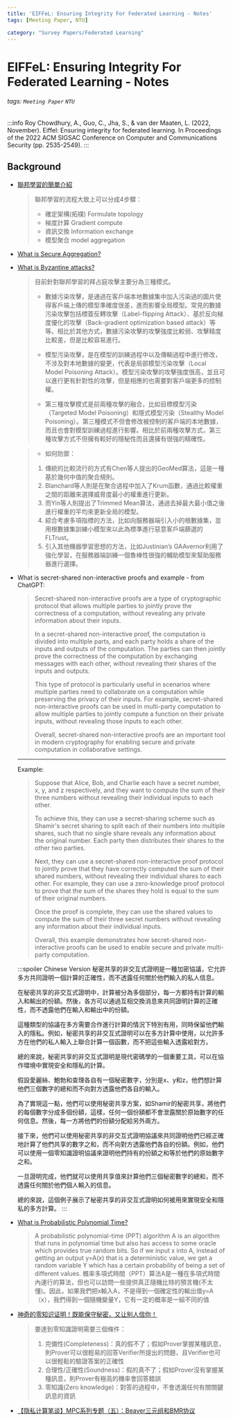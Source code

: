 ```yaml
---
title: 'EIFFeL: Ensuring Integrity For Federated Learning - Notes'
tags: [Meeting Paper, NTU]

category: "Survey Papers/Federated Learning"
---
```


# EIFFeL: Ensuring Integrity For Federated Learning - Notes
###### tags: `Meeting Paper` `NTU`
:::info
Roy Chowdhury, A., Guo, C., Jha, S., & van der Maaten, L. (2022, November). Eiffel: Ensuring integrity for federated learning. In Proceedings of the 2022 ACM SIGSAC Conference on Computer and Communications Security (pp. 2535-2549).
:::

## Background
* [聯邦學習的簡單介紹](https://medium.com/%E6%A9%9F%E5%99%A8%E5%AD%B8%E7%BF%92%E7%9F%A5%E8%AD%98%E6%AD%B7%E7%A8%8B/%E8%81%AF%E9%82%A6%E5%AD%B8%E7%BF%92%E7%9A%84%E7%B0%A1%E5%96%AE%E4%BB%8B%E7%B4%B9-776924277d13)
    > 聯邦學習的流程大致上可以分成4步驟：
    > * 確定架構(拓樸) Formulate topology
    > * 梯度計算 Gradient compute
    > * 資訊交換 Information exchange
    > * 模型聚合 model aggregation

* [What is Secure Aggregation?](https://zhuanlan.zhihu.com/p/83786131)

* [What is Byzantine attacks?](https://aisigsjtu.github.io/projects/fl-attack-defense/)
    > 目前針對聯邦學習的拜占庭攻擊主要分為三種模式。
    > * 數據污染攻擊，是通過在客戶端本地數據集中加入污染過的圖片使得客戶端上傳的模型準確度很差，進而影響全局模型。常見的數據污染攻擊包括標簽反轉攻擊（Label-flipping Attack）、基於反向梯度優化的攻擊（Back-gradient optimization based attack）等等。相比於其他方式，數據污染攻擊的攻擊強度比較弱、攻擊精度比較差，但是比較容易進行。
    > 
    > * 模型污染攻擊，是在模型的訓練過程中以及傳輸過程中進行修改，不涉及對本地數據的變更，代表是局部模型污染攻擊（Local Model Poisoning Attack）。模型污染攻擊的攻擊強度很高，並且可以進行更有針對性的攻擊，但是相應的也需要對客戶端更多的控制權。
    > 
    > * 第三種攻擊模式是前兩種攻擊的融合，比如目標模型污染（Targeted Model Poisoning）和隱式模型污染（Stealthy Model Poisoning）。第三種模式不但會修改被控制的客戶端的本地數據，而且也會對模型訓練過程進行影響。相比於前兩種攻擊方式，第三種攻擊方式不但擁有較好的隱秘性而且還擁有很強的精確性。


    > * 如何防禦：
    > 1. 傳統的比較流行的方式有Chen等人提出的GeoMed算法，這是一種基於幾何中值的聚合規則。
    > 2. Blanchard等人則是在聚合過程中加入了Krum函數，通過比較權重之間的距離來選擇威脅度最小的權重進行更新。
    > 3. 而Yin等人則提出了Trimmed Mean算法，通過去掉最大最小值之後進行權重的平均來更新全局的模型。
    > 4. 綜合考慮多項指標的方法，比如向服務器端引入小的根數據集，並用根數據集訓練小模型來以此為標準進行惡意客戶端篩選的FLTrust。
    > 5. 引入其他機器學習思想的方法，比如Justinian’s GAAvernor利用了強化學習，在服務器端訓練一個魯棒性很強的輔助模型來幫助服務器進行選擇。

* What is secret-shared non-interactive proofs and example - from ChatGPT:
    > Secret-shared non-interactive proofs are a type of cryptographic protocol that allows multiple parties to jointly prove the correctness of a computation, without revealing any private information about their inputs.
    >
    >In a secret-shared non-interactive proof, the computation is divided into multiple parts, and each party holds a share of the inputs and outputs of the computation. The parties can then jointly prove the correctness of the computation by exchanging messages with each other, without revealing their shares of the inputs and outputs.
    >
    >This type of protocol is particularly useful in scenarios where multiple parties need to collaborate on a computation while preserving the privacy of their inputs. For example, secret-shared non-interactive proofs can be used in multi-party computation to allow multiple parties to jointly compute a function on their private inputs, without revealing those inputs to each other.
    >
    >Overall, secret-shared non-interactive proofs are an important tool in modern cryptography for enabling secure and private computation in collaborative settings.

    ---
    Example:
    >Suppose that Alice, Bob, and Charlie each have a secret number, x, y, and z respectively, and they want to compute the sum of their three numbers without revealing their individual inputs to each other.
    >
    >To achieve this, they can use a secret-sharing scheme such as Shamir's secret sharing to split each of their numbers into multiple shares, such that no single share reveals any information about the original number. Each party then distributes their shares to the other two parties.
    >
    >Next, they can use a secret-shared non-interactive proof protocol to jointly prove that they have correctly computed the sum of their shared numbers, without revealing their individual shares to each other. For example, they can use a zero-knowledge proof protocol to prove that the sum of the shares they hold is equal to the sum of their original numbers.
    >
    >Once the proof is complete, they can use the shared values to compute the sum of their three secret numbers without revealing any information about their individual inputs.
    >
    >Overall, this example demonstrates how secret-shared non-interactive proofs can be used to enable secure and private multi-party computation.

    :::spoiler Chinese Version
    秘密共享的非交互式證明是一種加密協議，它允許多方共同證明一個計算的正確性，而不透露任何關於他們輸入的私人信息。

    在秘密共享的非交互式證明中，計算被分為多個部分，每一方都持有計算的輸入和輸出的份額。然後，各方可以通過互相交換消息來共同證明計算的正確性，而不透露他們在輸入和輸出中的份額。

    這種類型的協議在多方需要合作進行計算的情況下特別有用，同時保留他們輸入的隱私。例如，秘密共享的非交互式證明可以在多方計算中使用，以允許多方在他們的私人輸入上聯合計算一個函數，而不把這些輸入透露給對方。

    總的來說，秘密共享的非交互式證明是現代密碼學的一個重要工具，可以在協作環境中實現安全和隱私的計算。


    假設愛麗絲、鮑勃和查理各自有一個秘密數字，分別是x、y和z，他們想計算他們三個數字的總和而不向對方透露他們各自的輸入。

    為了實現這一點，他們可以使用秘密共享方案，如Shamir的秘密共享，將他們的每個數字分成多個份額，這樣，任何一個份額都不會泄露關於原始數字的任何信息。然後，每一方將他們的份額分配給另外兩方。

    接下來，他們可以使用秘密共享的非交互式證明協議來共同證明他們已經正確地計算了他們共享的數字之和，而不向對方透露他們各自的份額。例如，他們可以使用一個零知識證明協議來證明他們持有的份額之和等於他們的原始數字之和。

    一旦證明完成，他們就可以使用共享值來計算他們三個秘密數字的總和，而不透露任何關於他們個人輸入的信息。

    總的來說，這個例子展示了秘密共享的非交互式證明如何被用來實現安全和隱私的多方計算。
    :::
    
* [What is Probabilistic Polynomial Time?](https://blog.csdn.net/cw397265362/article/details/121385234)
    > A probabilistic polynomial-time (PPT) algorithm A is an algorithm that runs in polynomial time but also has access to some oracle which provides true random bits. So if we input x into A, instead of getting an output y=A(x) that is a deterministic value, we get a random variable Y which has a certain probability of being a set of different values.
    > 概率多項式時間（PPT）算法A是一種在多項式時間內運行的算法，但也可以訪問一些提供真正隨機比特的預言機(不太懂)。因此，如果我們把x輸入A，不是得到一個確定性的輸出值y=A（x），我們得到一個隨機變量Y，它有一定的概率是一組不同的值


* [神奇的零知识证明！既能保守秘密，又让别人信你！](https://youtu.be/FuKEpOhiVPg)
    > 要達到零知識證明需要三個條件：
    > 1. 完備性(Completeness)：真的假不了；假如Prover掌握某種訊息，則Prover可以很輕易的回答Verifier所提出的問題，且Verifier也可以很輕鬆的驗證答案的正確性
    > 2. 合理性/正確性(Soundness)：假的真不了；假如Prover沒有掌握某種訊息，則Prover有極高的機率會回答錯誤
    > 3. 零知識(Zero knowledge)：對答的過程中，不會透漏任何有關關鍵訊息的資訊

* [【隐私计算笔谈】MPC系列专题（五）：Beaver三元组和BMR协议](https://blog.csdn.net/Matrix_element/article/details/117788407)